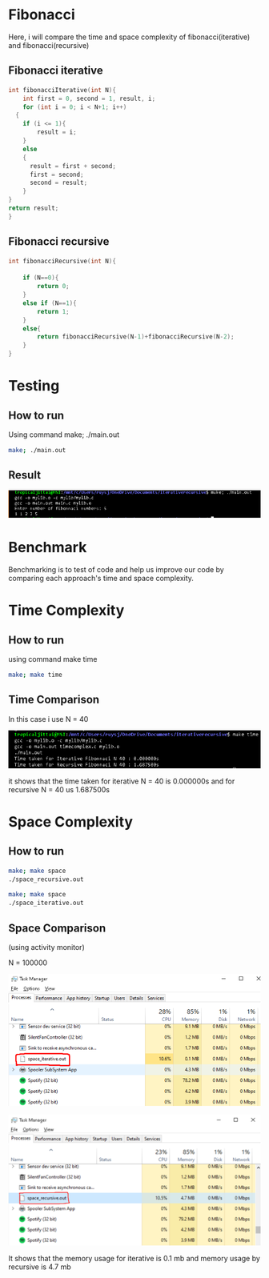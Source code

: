 # Fibonacci

Here, i will compare the time and space complexity of fibonacci(iterative) and fibonacci(recursive)

## Fibonacci iterative

```c
int fibonacciIterative(int N){
    int first = 0, second = 1, result, i;
    for (int i = 0; i < N+1; i++)
  {
    if (i <= 1){
        result = i;
    }
    else
    {
      result = first + second;
      first = second;
      second = result;
    }
}
return result;
}
```

## Fibonacci recursive

```c
int fibonacciRecursive(int N){
    
    if (N==0){
        return 0;
    }
    else if (N==1){
        return 1;
    }
    else{
        return fibonacciRecursive(N-1)+fibonacciRecursive(N-2);
    }
}
```

# Testing

## How to run

Using command make; ./main.out

```bash
make; ./main.out
```

## Result

![Result](images/Result.png)

# Benchmark

Benchmarking is to test of code and help us improve our code by comparing each approach's time and space complexity.

# Time Complexity

## How to run

using command make time

```bash
make; make time
```

## Time Comparison

In this case i use N = 40

![TimeComplx](images/TimeComplex.png)

it shows that the time taken for iterative N = 40 is 0.000000s and for recursive N = 40 us 1.687500s

# Space Complexity

## How to run

```bash
make; make space
./space_recursive.out
```

```bash
make; make space
./space_iterative.out
```

## Space Comparison

(using activity monitor)

N = 100000

![SpaceCmplx](images/spacecomplexIterative.png)

![SpaceCmplx](images/spacecomplexRecursive.png)

It shows that the memory usage for iterative is 0.1 mb and memory usage by recursive is 4.7 mb
